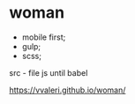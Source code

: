 # woman

- mobile first;
- gulp;
- scss;

src - file js until babel

https://vvaleri.github.io/woman/
